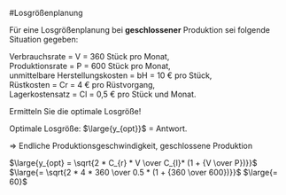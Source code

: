 #Losgrößenplanung

Für eine Losgrößenplanung bei **geschlossener** Produktion sei folgende Situation gegeben:

Verbrauchsrate = V = 360 Stück pro Monat,   
Produktionsrate = P = 600 Stück pro Monat,   
unmittelbare Herstellungskosten = bH = 10 € pro Stück,   
Rüstkosten = Cr = 4 € pro Rüstvorgang,   
Lagerkostensatz = Cl = 0,5 € pro Stück und Monat.  

Ermitteln Sie die optimale Losgröße!

Optimale Losgröße: $\large{y_{opt}}$ = Antwort.

$\Rightarrow$ Endliche Produktionsgeschwindigkeit, geschlossene Produktion

$\large{y_{opt} = \sqrt{2 * C_{r} * V \over C_{l}* (1 + {V \over P})}}$ $\large{= \sqrt{2 * 4 * 360 \over 0.5 * (1 + {360 \over 600})}}$ $\large{= 60}$
